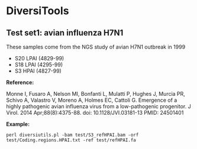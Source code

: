 DiversiTools
============

Test set1: avian influenza H7N1
-------------------------------

These samples come from the NGS study of avian H7N1 outbreak in 1999
<ul>
<li>S20 LPAI (4829-99)</li>
<li>S18 LPAI (4295-99)</li>
<li>S3 HPAI (4827-99)</li>
</ul>

**Reference:**

Monne I, Fusaro A, Nelson MI, Bonfanti L, Mulatti P, Hughes J, Murcia PR, Schivo A, Valastro V, Moreno A, Holmes EC, Cattoli G.
Emergence of a highly pathogenic avian influenza virus from a low-pathogenic progenitor. J Virol. 2014 Apr;88(8):4375-88. 
doi: 10.1128/JVI.03181-13
PMID: 24501401 

**Example:**

    
    perl diversiutils.pl -bam test/S3_refHPAI.bam -orf test/Coding.regions.HPAI.txt -ref test/refHPAI.fa
    
